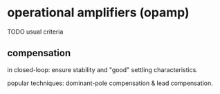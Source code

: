 operational amplifiers (opamp)
==============================
TODO usual criteria

compensation
------------
in closed-loop: ensure stability and "good" settling characteristics.

popular techniques: dominant-pole compensation & lead compensation.
